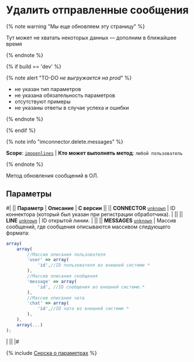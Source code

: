 # Удалить отправленные сообщения

{% note warning "Мы еще обновляем эту страницу" %}

Тут может не хватать некоторых данных — дополним в ближайшее время

{% endnote %}

{% if build == 'dev' %}

{% note alert "TO-DO _не выгружается на prod_" %}

- не указан тип параметров
- не указана обязательность параметров
- отсутствуют примеры 
- не указаны ответы в случае успеха и ошибки

{% endnote %}

{% endif %}

{% note info "imconnector.delete.messages" %}

**Scope**: [`imopenlines`](../../scopes/permissions.md) | **Кто может выполнять метод**: `любой пользователь`

{% endnote %}

Метод обновления сообщений в ОЛ.

## Параметры

#|
|| **Параметр** | **Описание** | **С версии** ||
|| **CONNECTOR**
[`unknown`](../../data-types.md) | ID коннектора (который был указан при регистрации обработчика). | ||
|| **LINE**
[`unknown`](../../data-types.md) | ID открытой линии. | ||
|| **MESSAGES**
[`unknown`](../../data-types.md) | Массив сообщений, где сообщения описываются массивом следующего формата: 

```js
array(
    array(
        //Массив описания пользователя
        'user' => array(
            'id',//ID пользователя во внешней системе *
        ),
        //Массив описания сообщения
        'message' => array(
            'id', //ID сообщения во внешней системе.*
        ),
        //Массив описания чата
        'chat' => array(
            'id',//ID чата во внешней системе *
        ),
    ),
    array(...)
);
```

| ||
|#

{% include [Сноска о параметрах](../../../_includes/required.md) %}
